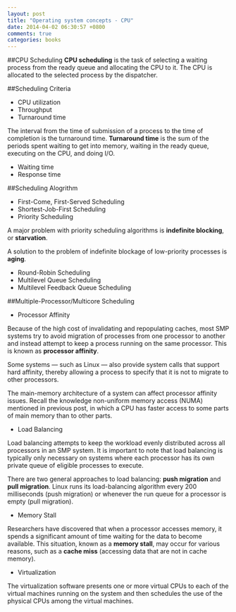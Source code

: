 ```yaml
---
layout: post
title: "Operating system concepts - CPU"
date: 2014-04-02 06:30:57 +0800
comments: true
categories: books
---
```

##CPU Scheduling
__CPU scheduling__ is the task of selecting a waiting process from the ready queue and allocating the CPU to it. The CPU is allocated to the selected process by the dispatcher.

##Scheduling Criteria

* CPU utilization 
* Throughput
* Turnaround time

The interval from the time of submission of a process to the time of completion is the turnaround time. __Turnaround time__ is the sum of the periods spent waiting to get into memory, waiting in the ready queue, executing on the CPU, and doing I/O.

* Waiting time
* Response time

<!--more-->

##Scheduling Alogrithm

* First-Come, First-Served Scheduling
* Shortest-Job-First Scheduling
* Priority Scheduling

A major problem with priority scheduling algorithms is __indefinite blocking__, or __starvation__.

A solution to the problem of indefinite blockage of low-priority processes is __aging__.
	
* Round-Robin Scheduling
* Multilevel Queue Scheduling
* Multilevel Feedback Queue Scheduling

##Multiple-Processor/Multicore Scheduling
* Processor Affinity

Because of the high cost of invalidating and repopulating caches, most SMP systems try to avoid migration of processes from one processor to another and instead attempt to keep a process running on the same processor. This is known as __processor affinity__.

Some systems — such as Linux — also provide system calls that support hard affinity, thereby allowing a process to specify that it is not to migrate to other processors.

The main-memory architecture of a system can affect processor affinity issues. Recall the knowledge non-uniform memory access (NUMA) mentioned in previous post, in which a CPU has faster access to some parts of main memory than to other parts. 

* Load Balancing

Load balancing attempts to keep the workload evenly distributed across all processors in an SMP system. It is important to note that load balancing is typically only necessary on systems where each processor has its own private queue of eligible processes to execute.

There are two general approaches to load balancing: __push migration__ and __pull migration__. Linux runs its load-balancing algorithm every 200 milliseconds (push migration) or whenever the run queue for a processor is empty (pull migration).

* Memory Stall

Researchers have discovered that when a processor accesses memory, it spends a significant amount of time waiting for the data to become available. This situation, known as a __memory stall__, may occur for various reasons, such as a __cache miss__ (accessing data that are not in cache memory).

* Virtualization

The virtualization software presents one or more virtual CPUs to each of the virtual machines running on the system and then schedules the use of the physical CPUs among the virtual machines.



